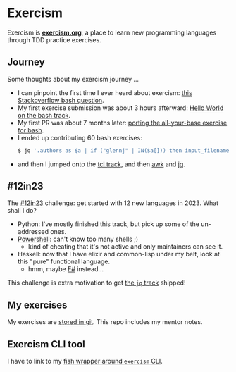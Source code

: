 # Exercism

Exercism is [**exercism.org**][exercism], a place to learn new programming languages through TDD practice exercises.

## Journey

Some thoughts about my exercism journey ...

* I can pinpoint the first time I ever heard about exercism: [this Stackoverflow bash question][so-bash-bats].
* My first exercise submission was about 3 hours afterward: [Hello World on the bash track][ex-bash-hw].
* My first PR was about 7 months later: [porting the all-your-base exercise for bash][gh-ex-pr1].
* I ended up contributing 60 bash exercises:
  ```sh
  $ jq '.authors as $a | if ("glennj" | IN($a[])) then input_filename else empty end' exercises/practice/*/.meta/config.json | wc -l
  ```
* and then I jumped onto the [tcl track][gh-ex-tcl], and then [awk][gh-ex-awk] and [jq][gh-ex-jq].

## #12in23

The [#12in23] challenge: get started with 12 new languages in 2023. What shall I do?

* Python: I've mostly finished this track, but pick up some of the un-addressed ones.
* [Powershell][powershell]: can't know too many shells ;)
    * kind of cheating that it's not active and only maintainers can see it.
* Haskell: now that I have elixir and common-lisp under my belt, look at this "pure" functional language.
    * hmm, maybe [F#][fsharp] instead...

This challenge is extra motivation to get [the `jq` track][gh-ex-jq] shipped!

## My exercises

My exercises are [stored in git][gh-glennj-ex].
This repo includes my mentor notes.

## Exercism CLI tool

I have to link to my [fish wrapper around `exercism` CLI][fish-wrapper].


[exercism]: https://exercism.org
[powershell]: https://github.com/glennj/exercism.io/blob/main/powershell/journey.md
[fsharp]: https://github.com/glennj/exercism.io/tree/main/fsharp
[so-bash-bats]: https://stackoverflow.com/questions/52970751/exercism-bash-track
[ex-bash-hw]: https://exercism.org/tracks/bash/exercises/hello-world/solutions/glennj
[gh-ex-pr1]: https://github.com/exercism/bash/pull/278
[#12in23]: https://exercism.org/challenges/12in23
[gh-ex-jq]: https://github.com/exercism/jq
[gh-ex-tcl]: https://github.com/exercism/tcl
[gh-ex-awk]: https://github.com/exercism/awk
[gh-glennj-ex]: https://github.com/glennj/exercism.io
[fish-wrapper]:  https://github.com/glennj/exercism-cli-fish-wrapper
